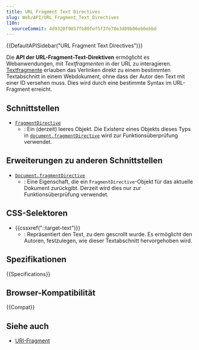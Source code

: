 ```yaml
---
title: URL Fragment Text Directives
slug: Web/API/URL_Fragment_Text_Directives
l10n:
  sourceCommit: 4d9320f9857fb80fef5f3fe78e3d09b06eb0ebbd
---
```


{{DefaultAPISidebar("URL Fragment Text Directives")}}

Die **API der URL-Fragment-Text-Direktiven** ermöglicht es Webanwendungen, mit _Textfragmenten_ in der URL zu interagieren. [Textfragmente](/de/docs/Web/URI/Reference/Fragment/Text_fragments) erlauben das Verlinken direkt zu einem bestimmten Textabschnitt in einem Webdokument, ohne dass der Autor den Text mit einer ID versehen muss. Dies wird durch eine bestimmte Syntax im URL-Fragment erreicht.

## Schnittstellen

- [`FragmentDirective`](/de/docs/Web/API/FragmentDirective)
  - : Ein (derzeit) leeres Objekt.
    Die Existenz eines Objekts dieses Typs in [`document.fragmentDirective`](/de/docs/Web/API/Document/fragmentDirective) wird zur Funktionsüberprüfung verwendet.

## Erweiterungen zu anderen Schnittstellen

- [`Document.fragmentDirective`](/de/docs/Web/API/Document/fragmentDirective)
  - : Eine Eigenschaft, die ein `FragmentDirective`-Objekt für das aktuelle Dokument zurückgibt. Derzeit wird dies nur zur Funktionsüberprüfung verwendet.

## CSS-Selektoren

- {{cssxref("::target-text")}}
  - : Repräsentiert den Text, zu dem gescrollt wurde. Es ermöglicht den Autoren, festzulegen, wie dieser Textabschnitt hervorgehoben wird.

## Spezifikationen

{{Specifications}}

## Browser-Kompatibilität

{{Compat}}

## Siehe auch

- [URI-Fragment](/de/docs/Web/URI/Reference/Fragment)
